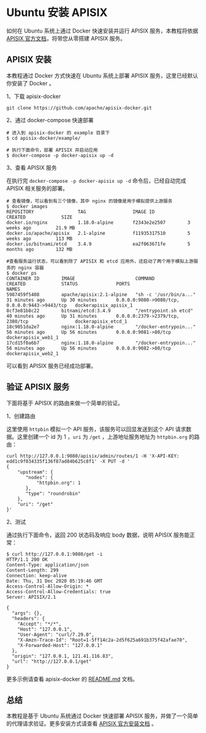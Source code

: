 # Ubuntu 安装 APISIX

如何在 Ubuntu 系统上通过 Docker 快速安装并运行 APISIX 服务，本教程将依据 [APISIX 官方文档](https://github.com/apache/apisix/blob/master/README.md)，将带您从零搭建 APISIX 服务。

## APISIX 安装

本教程通过 Docker 方式快速在 Ubuntu 系统上部署 APISIX 服务，这里已经默认你安装了 Docker 。

1、下载 apisix-docker

```shell
git clone https://github.com/apache/apisix-docker.git
```

2、通过 docker-compose 快速部署

```shell
# 进入到 apisix-docker 的 example 目录下
$ cd apisix-docker/example/

# 执行下面命令，部署 APISIX 并启动应用
$ docker-compose -p docker-apisix up -d
```

3、查看 APISIX 服务

在执行完 `docker-compose -p docker-apisix up -d` 命令后，已经自动完成 APISIX 相关服务的部署。

```shell
# 查看镜像，可以看到有三个镜像，其中 nginx 的镜像是用于模拟提供上游服务
$ docker images
REPOSITORY                TAG                 IMAGE ID            CREATED             SIZE
docker.io/nginx           1.18.0-alpine       f2343e2e2507        3 weeks ago         21.9 MB
docker.io/apache/apisix   2.1-alpine          f11935317510        5 weeks ago         113 MB
docker.io/bitnami/etcd    3.4.9               ea2f063671fe        5 months ago        132 MB

#查看服务运行状态，可以看到除了 APISIX 和 etcd 应用外，还启动了两个用于模拟上游服务的 nginx 容器
$ docker ps
CONTAINER ID        IMAGE                      COMMAND                  CREATED             STATUS              PORTS                                            NAMES
5987459f5408        apache/apisix:2.1-alpine   "sh -c '/usr/bin/a..."   31 minutes ago      Up 30 minutes       0.0.0.0:9080->9080/tcp, 0.0.0.0:9443->9443/tcp   dockerapisix_apisix_1
8cf3e81b8c22        bitnami/etcd:3.4.9         "/entrypoint.sh etcd"    40 minutes ago      Up 31 minutes       0.0.0.0:2379->2379/tcp, 2380/tcp                 dockerapisix_etcd_1
18c9051da2e7        nginx:1.18.0-alpine        "/docker-entrypoin..."   56 minutes ago      Up 56 minutes       0.0.0.0:9081->80/tcp                             dockerapisix_web1_1
17cd15f0a6b7        nginx:1.18.0-alpine        "/docker-entrypoin..."   56 minutes ago      Up 56 minutes       0.0.0.0:9082->80/tcp                             dockerapisix_web2_1
```

可以看到 APISIX 服务已经成功部署。

## 验证 APISIX 服务

下面将基于 APISIX 的路由来做一个简单的验证。

1、创建路由

这里使用 `httpbin` 模拟一个 API 服务，该服务可以回显发送到这个 API 请求数据。这里创建一个 id 为 1 ，`uri` 为 `/get` ，上游地址服务地址为 `httpbin.org` 的路由：

```shell
curl http://127.0.0.1:9080/apisix/admin/routes/1 -H 'X-API-KEY: edd1c9f034335f136f87ad84b625c8f1' -X PUT -d '
{
    "upstream": {
       "nodes": {
           "httpbin.org": 1
       },
       "type": "roundrobin"
    },
    "uri": "/get"
}'
```

2、测试

通过执行下面命令，返回 200 状态码及响应 body 数据，说明 APISIX 服务能正常：

```shell
$ curl http://127.0.0.1:9080/get -i
HTTP/1.1 200 OK
Content-Type: application/json
Content-Length: 299
Connection: keep-alive
Date: Thu, 31 Dec 2020 05:19:46 GMT
Access-Control-Allow-Origin: *
Access-Control-Allow-Credentials: true
Server: APISIX/2.1

{
  "args": {}, 
  "headers": {
    "Accept": "*/*", 
    "Host": "127.0.0.1", 
    "User-Agent": "curl/7.29.0", 
    "X-Amzn-Trace-Id": "Root=1-5ff14c2a-2d5f625a691b375f42afae70", 
    "X-Forwarded-Host": "127.0.0.1"
  }, 
  "origin": "127.0.0.1, 121.41.116.83", 
  "url": "http://127.0.0.1/get"
}
```

更多示例请查看 apisix-docker 的 [README.md](https://github.com/apache/apisix-docker/blob/master/example/README.md) 文档。

## 总结

本教程是基于 Ubuntu 系统通过 Docker 快速部署 APISIX 服务，并做了一个简单的代理请求验证。更多安装方式请查看 [APISIX 官方安装文档](https://github.com/apache/apisix/blob/master/README.md) 。
